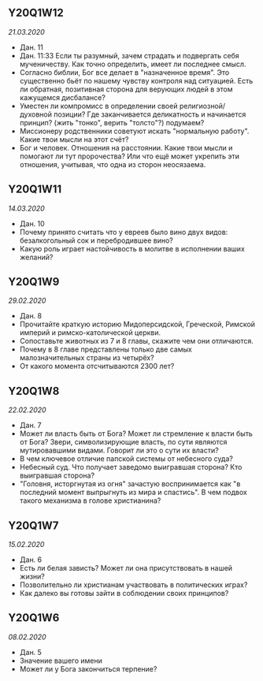 ## Y20Q1W12
*21.03.2020*
- Дан. 11
- Дан. 11:33
Если ты разумный, зачем страдать и подвергать себя мученичеству. Как точно определить, имеет ли последнее смысл.
- Согласно библии, Бог все делает в "назначенное время". Это существенно бьёт по нашему чувству контроля над ситуацией. Есть ли обратная, позитивная сторона для верующих людей в этом кажущемся дисбалансе?
- Уместен ли компромисс в определении своей религиозной/духовной позиции? Где заканчивается деликатность и начинается принцип? (жить "тонко", верить "толсто"?) подумаем?
- Миссионеру родственники советуют искать "нормальную работу". Какие твои мысли на этот счёт?
- Бог и человек. Отношения на расстоянии. Какие твои мысли и помогают ли тут пророчества? Или что ещё может укрепить эти отношения, учитывая, что одна из сторон неосязаема.

## Y20Q1W11
*14.03.2020*
- Дан. 10
- Почему принято считать что у евреев было вино двух видов: безалкогольный сок и перебродившее вино?
- Какую роль играет настойчивость в молитве в исполнении ваших желаний?

## Y20Q1W9
*29.02.2020*
- Дан. 8
- Прочитайте краткую историю Мидоперсидской, Греческой, Римской империй и римско-католической церкви.
- Сопоставьте животных из 7 и 8 главы, скажите чем они отличаются.
- Почему в 8 главе представлены только две самых малозначительных страны из четырёх?
- От какого момента отсчитываются 2300 лет?


## Y20Q1W8
*22.02.2020*
- Дан. 7
- Может ли власть быть от Бога?  Может ли стремление к власти быть от Бога? Звери, символизирующие власть, по сути являются мутировавшими видами. Говорит ли это о сути их власти?
- В чем ключевое отличие папской системы от небесного суда?
- Небесный суд. Что получает заведомо выигравшая сторона? Кто выигравшая сторона?
- "Головня, исторгнутая из огня" зачастую воспринимается как "в последний момент выпрыгнуть из мира и спастись". В чем подвох такого механизма в голове христианина?

## Y20Q1W7
*15.02.2020*
- Дан. 6
- Есть ли белая зависть? Может ли она присутствовать в нашей жизни?
- Позволительно ли христианам участвовать в политических играх?
- Как далеко вы готовы зайти в соблюдении своих принципов?

## Y20Q1W6
*08.02.2020*
- Дан. 5
- Значение вашего имени
- Может ли у Бога закончиться терпение?


<style>
  .site-footer {
    visibility: hidden;
  }
</style>

